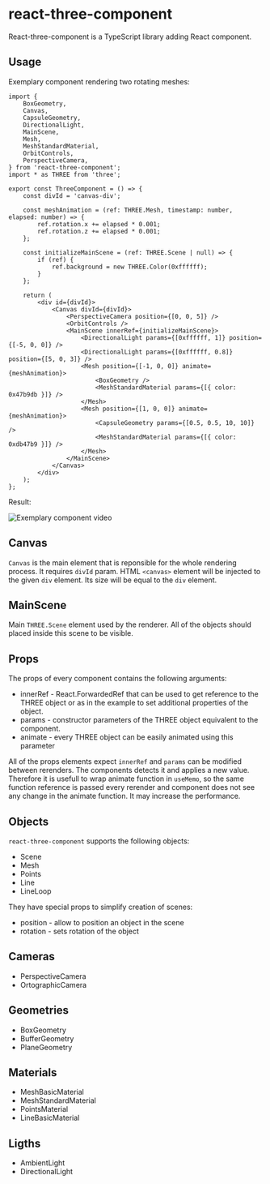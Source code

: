 # react-three-component
React-three-component is a TypeScript library adding React component.

## Usage
Exemplary component rendering two rotating meshes:
```tsx
import {
    BoxGeometry,
    Canvas,
    CapsuleGeometry,
    DirectionalLight,
    MainScene,
    Mesh,
    MeshStandardMaterial,
    OrbitControls,
    PerspectiveCamera,
} from 'react-three-component';
import * as THREE from 'three';

export const ThreeComponent = () => {
    const divId = 'canvas-div';

    const meshAnimation = (ref: THREE.Mesh, timestamp: number, elapsed: number) => {
        ref.rotation.x += elapsed * 0.001;
        ref.rotation.z += elapsed * 0.001;
    };

    const initializeMainScene = (ref: THREE.Scene | null) => {
        if (ref) {
            ref.background = new THREE.Color(0xffffff);
        }
    };

    return (
        <div id={divId}>
            <Canvas divId={divId}>
                <PerspectiveCamera position={[0, 0, 5]} />
                <OrbitControls />
                <MainScene innerRef={initializeMainScene}>
                    <DirectionalLight params={[0xffffff, 1]} position={[-5, 0, 0]} />
                    <DirectionalLight params={[0xffffff, 0.8]} position={[5, 0, 3]} />
                    <Mesh position={[-1, 0, 0]} animate={meshAnimation}>
                        <BoxGeometry />
                        <MeshStandardMaterial params={[{ color: 0x47b9db }]} />
                    </Mesh>
                    <Mesh position={[1, 0, 0]} animate={meshAnimation}>
                        <CapsuleGeometry params={[0.5, 0.5, 10, 10]} />
                        <MeshStandardMaterial params={[{ color: 0xdb47b9 }]} />
                    </Mesh>
                </MainScene>
            </Canvas>
        </div>
    );
};
```
Result:

<img src="https://raw.githubusercontent.com/TheDoom-IT/DawidBadurekThesis/feat/publish-package/docs/example.gif" alt="Exemplary component video">

## Canvas
`Canvas` is the main element that is reponsible for the whole rendering process. It requires `divId` param. HTML `<canvas>` element will be injected to the given `div` element. Its size will be equal to the `div` element.

## MainScene
Main `THREE.Scene` element used by the renderer. All of the objects should placed inside
this scene to be visible.

## Props
The props of every component contains the following arguments:
- innerRef - React.ForwardedRef that can be used to get reference to the 
THREE object or as in the example to set additional properties of the object.
- params - constructor parameters of the THREE object equivalent to the component.
- animate - every THREE object can be easily animated using this parameter

All of the props elements expect `innerRef` and `params` can be modified between rerenders. The components
detects it and applies a new value. Therefore it is usefull to wrap animate function in
`useMemo`, so the same function reference is passed every rerender and component does not see any change in the animate function.
It may increase the performance.


## Objects
`react-three-component` supports the following objects:
- Scene
- Mesh
- Points
- Line
- LineLoop

They have special props to simplify creation of scenes:
- position - allow to position an object in the scene
- rotation - sets rotation of the object

## Cameras
- PerspectiveCamera
- OrtographicCamera

## Geometries
- BoxGeometry
- BufferGeometry
- PlaneGeometry

## Materials
- MeshBasicMaterial
- MeshStandardMaterial
- PointsMaterial
- LineBasicMaterial

## Ligths
- AmbientLight
- DirectionalLight